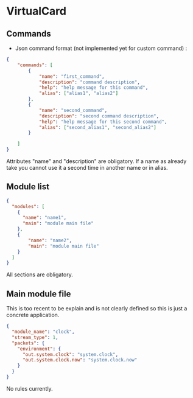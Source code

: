 # VirtualCard

## Commands

* Json command format (not implemented yet for custom command) :

```json
{
	"commands": [
		{
			"name": "first_command", 
			"description": "command description",
			"help": "help message for this command",
			"alias": ["alias1", "alias2"]
		},
		{
			"name": "second_command",
			"description": "second command description",
			"help": "help message for this second command",
			"alias": ["second_alias1", "second_alias2"]	
		}

	]
}
```

Attributes "name" and "description" are obligatory.
If a name as already take you cannot use it a second time in another name or in alias.

## Module list

```json
{
  "modules": [
    {
      "name": "name1",
      "main": "module main file"
    },
    {
    	"name": "name2",
    	"main": "module main file"
    }
  ]
}
```

All sections are obligatory.


## Main module file


This is too recent to be explain and is not clearly defined so this is just a concrete application.
```json
{
  "module_name": "clock",
  "stream_type": 1,
  "packets": {
    "environment": {
      "out.system.clock": "system.clock",
      "out.system.clock.now": "system.clock.now"
    }
  }
}
```

No rules currently.